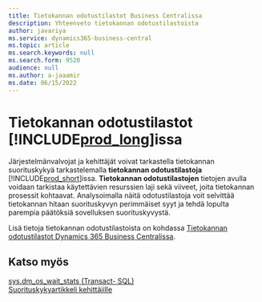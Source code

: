 ```yaml
---
title: Tietokannan odotustilastot Business Centralissa
description: Yhteenveto tietokannan odotustilastoista
author: javariya
ms.service: dynamics365-business-central
ms.topic: article
ms.search.keywords: null
ms.search.form: 9520
audience: null
ms.author: a-jaaamir
ms.date: 06/15/2022
---
```

# <a name="database-wait-statistics-in-" />Tietokannan odotustilastot [!INCLUDE[prod_long](includes/prod_long.md)]issa

Järjestelmänvalvojat ja kehittäjät voivat tarkastella tietokannan suorituskykyä tarkastelemalla **tietokannan odotustilastoja** [!INCLUDE[prod_short](includes/prod_short.md)]issa. **Tietokannan odotustilastojen** tietojen avulla voidaan tarkistaa käytettävien resurssien laji sekä viiveet, joita tietokannan prosessit kohtaavat. Analysoimalla näitä odotustilastoja voit selvittää tietokannan hitaan suorituskyvyn perimmäiset syyt ja tehdä lopulta parempia päätöksiä sovelluksen suorituskyvystä.

Lisä tietoja tietokannan odotustilastoista on kohdassa [Tietokannan odotustilastot Dynamics 365 Business Centralissa](/dynamics365/business-central/dev-itpro/administration/database-wait-statistics).

## <a name="see-also" />Katso myös

[sys.dm_os_wait_stats (Transact- SQL)](/sql/relational-databases/system-dynamic-management-views/sys-dm-os-wait-stats-transact-sql)  
[Suorituskykyartikkeli kehittäjille](/dynamics365/business-central/dev-itpro/performance/performance-developer)

